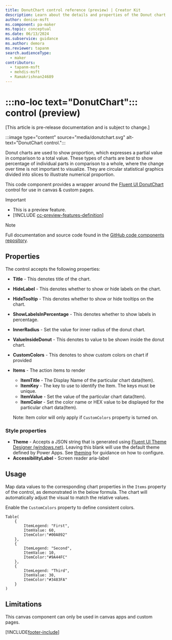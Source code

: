 ```yaml
---
title: DonutChart control reference (preview) | Creator Kit
description: Learn about the details and properties of the Donut chart control in the Creator Kit.
author: denise-msft
ms.component: pa-maker
ms.topic: conceptual
ms.date: 06/13/2024
ms.subservice: guidance
ms.author: demora
ms.reviewer: tapanm
search.audienceType: 
  - maker
contributors:
  - tapanm-msft
  - mehdis-msft
  - Ramakrishnan24689
---
```


# :::no-loc text="DonutChart"::: control (preview)

[This article is pre-release documentation and is subject to change.]

:::image type="content" source="media/donutchart.svg" alt-text="DonutChart control.":::

Donut charts are used to show proportion, which expresses a partial value in comparison to a total value. These types of charts are best to show percentage of individual parts in comparison to a whole, where the change over time is not important to visualize. They are circular statistical graphics divided into slices to illustrate numerical proportion.

This code component provides a wrapper around the [Fluent UI DonutChart](https://developer.microsoft.com/en-us/fluentui#/controls/web/donutchart) control for use in canvas & custom pages.

> [!IMPORTANT]
>
> - This is a preview feature.
> - [!INCLUDE [cc-preview-features-definition](../../includes/cc-preview-features-definition.md)]

> [!NOTE]
> Full documentation and source code found in the [GitHub code components repository](https://github.com/microsoft/powercat-code-components/tree/main/DonutChart).

## Properties

The control accepts the following properties:

 - **Title** - This denotes title of the chart.
 - **HideLabel** - This denotes whether to show or hide labels on the chart.
 - **HideTooltip** - This denotes whether to show or hide tooltips on the chart.
 - **ShowLabelsInPercentage** - This denotes whether to show labels in percentage.
 - **InnerRadius** - Set the value for inner radius of the donut chart.
 - **ValueInsideDonut** - This denotes to value to be shown inside the donut chart.
 - **CustomColors** - This denotes to show custom colors on chart if provided

- **Items** - The action items to render
  - **ItemTitle** - The Display Name of the particular chart data(Item).
  - **ItemKey** - The key to use to identify the Item. The keys must be unique.
  - **ItemValue** - Set the value of the particular chart data(Item).
  - **ItemColor** - Set the color name or HEX value to be displayed for the particular chart data(Item).

  Note: Item color will only apply if `CustomColors` property is turned on.

### Style properties

- **Theme** - Accepts a JSON string that is generated using [Fluent UI Theme Designer (windows.net)](https://fabricweb.z5.web.core.windows.net/pr-deploy-site/refs/heads/master/theming-designer/). Leaving this blank will use the default theme defined by Power Apps. See [theming](theme.md) for guidance on how to configure.
- **AccessibilityLabel** - Screen reader aria-label

## Usage

Map data values to the corresponding chart properties in the `Items` property of the control, as demonstrated in the below formula. The chart will automatically adjust the visual to match the relative values.

Enable the `CustomColors` property to define consistent colors.

```powerapps-dot
Table(
    {
        ItemLegend: "First",
        ItemValue: 60,
        ItemColor:"#00A892"
    },
    {
        ItemLegend: "Second",
        ItemValue: 10,
        ItemColor:"#9A44FC"
    },
    {
        ItemLegend: "Third",
        ItemValue: 30,
        ItemColor:"#3483FA"
    }
)
```

## Limitations

This canvas component can only be used in canvas apps and custom pages.

[!INCLUDE[footer-include](../../includes/footer-banner.md)]
